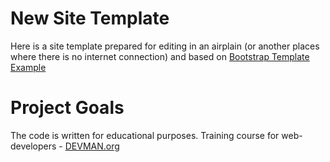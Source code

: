# New Site Template

Here is a site template prepared for editing in an airplain (or another places where there is no internet connection) and based on 
[Bootstrap Template Example](http://getbootstrap.com/examples/jumbotron/)

# Project Goals

The code is written for educational purposes. Training course for web-developers - [DEVMAN.org](https://devman.org)
